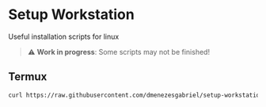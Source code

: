 # Setup Workstation

Useful installation scripts for linux

> :warning: **Work in progress**: Some scripts may not be finished!

## Termux

```sh
curl https://raw.githubusercontent.com/dmenezesgabriel/setup-workstation/refs/heads/master/setup-termux.sh | sh
```
